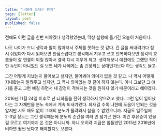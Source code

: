 ```yaml
---
title: "너에게 보내는 편지"
tags: [letter]
layout: post
published: false
---
```


전에도 이런 글을 한번 써야겠다 생각했었는데, 막상 실행에 옮기긴 오늘이 처음이다. 

나도 나이가 드니 생각과 말이 많아져서 주체를 못하는 것 같다. 긴 글을 써내려가다 잠시 쉬었다가 다시 읽어보면 한심스럽다고 생각해서 지우고 쓰고 반복하다보면 생각의 흐름들이 잘 연결이 되질 않아서 결국 다시 지우게 되고. 생각해보니 예전에도 그랬던 적이 한 두번이 아니었던 걸 보면 네가 나에게는 좀 긴장되는 상대인가보다 하는 생각도 들고.

그간 어떻게 지냈는지 물어보고 싶지만, 물어봐야 의미가 없을 것 같고. 나 역시 어떻게 지내왔는지 알려주고 싶지만, 그 역시 의미없는 것 같아 하지 않는다. 아니 그보단 그 얘기를 듣고 그런 얘길 하면서 내 감정이 격해지는 것을 원하지 않기 때문이라고 해야겠다.

2016년 11월 24일 이후로 난 너희들을 전혀 생각하지 않으려고 했다. 그런 일이 일어났다는 그 자체만을 분노 속에서 계속 되새겨왔다. 되새길 수록 나한테 도움이 안되는 것을 알지만 시도 때도 없이 그때의 분노가 몰려와서 참을 수 없었으니까. 지금도 일주일에 2-3일 정도는 그런 생각때문에 분노의 순간을 여러 번 넘기곤 한다. 이런 후유증이 있을 걸 모르고 여기까지 온 것은 아니니까. 아니 오히려 지금은 힘들었던 2015년 2016년에 비하면 훨씬 낫다고 해야할지도 모른다.

